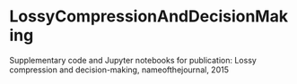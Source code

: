 # LossyCompressionAndDecisionMaking
Supplementary code and Jupyter notebooks for publication: Lossy compression and decision-making, nameofthejournal, 2015
